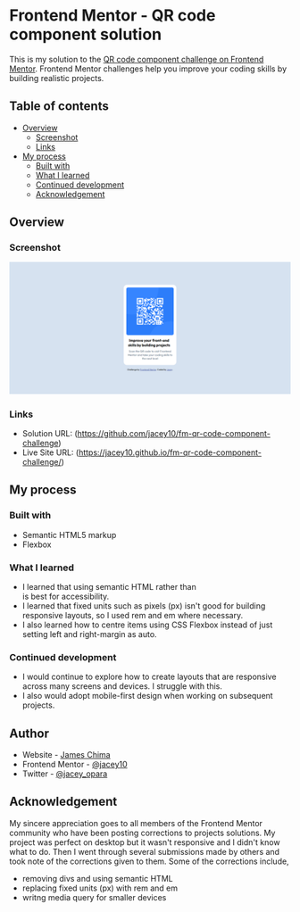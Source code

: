# Frontend Mentor - QR code component solution

This is my solution to the [QR code component challenge on Frontend Mentor](https://www.frontendmentor.io/challenges/qr-code-component-iux_sIO_H). Frontend Mentor challenges help you improve your coding skills by building realistic projects. 

## Table of contents

- [Overview](#overview)
  - [Screenshot](#screenshot)
  - [Links](#links)
- [My process](#my-process)
  - [Built with](#built-with)
  - [What I learned](#what-i-learned)
  - [Continued development](#continued-development)
  - [Acknowledgement](#acknowledgement)


## Overview

### Screenshot
![](./images/Screenshot.png)


### Links
- Solution URL: (https://github.com/jacey10/fm-qr-code-component-challenge)
- Live Site URL: (https://jacey10.github.io/fm-qr-code-component-challenge/)

## My process

### Built with
- Semantic HTML5 markup
- Flexbox


### What I learned
- I learned that using semantic HTML rather than <div> is best for accessibility.
- I learned that fixed units such as pixels (px) isn't good for building responsive layouts, so I used rem and em where necessary.
- I also learned how to centre items using CSS Flexbox instead of just setting left and right-margin as auto.


### Continued development
- I would continue to explore how to create layouts that are responsive across many screens and devices. I struggle with this.
- I also would adopt mobile-first design when working on subsequent projects.


## Author
- Website - [James Chima](https://www.your-site.com)
- Frontend Mentor - [@jacey10](https://www.frontendmentor.io/profile/jacey10)
- Twitter - [@jacey_opara](https://x.com/jacey_opara)


## Acknowledgement
My sincere appreciation goes to all members of the Frontend Mentor community who have been posting corrections to projects solutions. My project was perfect on desktop but it wasn't responsive and I didn't know what to do. Then I went through several submissions made by others and took note of the corrections given to them. Some of the corrections include,

- removing divs and using semantic HTML
- replacing fixed units (px) with rem and em
- writng media query for smaller devices
